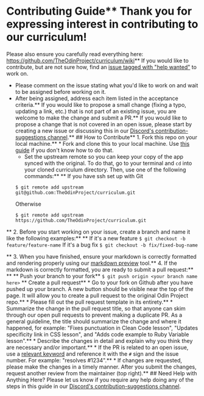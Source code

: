 # Contributing Guide** Thank you for expressing interest in contributing to our curriculum!
Please also ensure you carefully read everything here: https://github.com/TheOdinProject/curriculum/wiki** If you would like to contribute, but are not sure how, find an [issue tagged with "help wanted"](https://github.com/TheOdinProject/theodinproject/labels/Help%20Wanted) to work on.
* Please comment on the issue stating what you'd like to work on and wait to be assigned before working on it.
* After being assigned, address each item listed in the acceptance criteria.** If you would like to propose a small change (fixing a typo, updating a link, etc.) that is not part of an existing issue, you are welcome to make the change and submit a PR.** If you would like to propose a change that is not covered in an open issue, please start by creating a new issue or discussing this in our [Discord's contribution-suggestions channel](https://discordapp.com/channels/505093832157691914/540903304046182425).** ## How to Contribute** 1. Fork this repo on your local machine.** 	* Fork and clone this to your local machine. Use [this guide](https://help.github.com/articles/fork-a-repo/) if you don't know how to do that.
	* Set the upstream remote so you can keep your copy of the app synced with the original. To do that, go to your terminal and `cd` into your cloned curriculum directory. Then, use one of the following commands:** ** 
	If you have ssh set up with Git
	```
	$ git remote add upstream git@github.com:TheOdinProject/curriculum.git
	```
	Otherwise
	```
	$ git remote add upstream https://github.com/TheOdinProject/curriculum.git
	```


** 2. Before you start working on your issue, create a branch and name it like the following examples:** ** 
	If it's a new feature
	```
	$ git checkout -b feature/feature-name
	```
	If it's a bug fix
	```
	$ git checkout -b fix/fixed-bug-name
	```


** 3. When you have finished, ensure your markdown is correctly formatted and rendering properly using our [markdown preview](https://www.theodinproject.com/lessons/preview) tool.** 4. If the markdown is correctly formatted, you are ready to submit a pull request:** ** 
	** Push your branch to your fork** 
	```
	$ git push origin <your branch name here>
	```
	** Create a pull request** 
	* Go to your fork on Github after you have pushed up your branch. A new button should be visible near the top of the page. It will allow you to create a pull request to the original Odin Project repo.** 	* Please fill out the pull request template in its entirety.** 	* Summarize the change in the pull request title, so that anyone can skim through our open pull requests to prevent making a duplicate PR. As a general guideline, the title should summarize the change and where it happened, for example: "Fixes punctuation in Clean Code lesson", "Updates specificity link in CSS lesson", and "Adds code example to Ruby Variable lesson".** 	* Describe the changes in detail and explain why you think they are necessary and/or important.** 	* If the PR is related to an open issue, use a [relevant keyword](https://docs.github.com/en/github/writing-on-github/working-with-advanced-formatting/using-keywords-in-issues-and-pull-requests) and reference it with the `#` sign and the issue number. For example: "resolves #1234".** 	* If changes are requested, please make the changes in a timely manner. After you submit the changes, request another review from the maintainer (top right).** ## Need Help with Anything Here?
Please let us know if you require any help doing any of the steps in this guide in our [Discord's contribution-suggestions channel](https://discordapp.com/channels/505093832157691914/540903304046182425).
